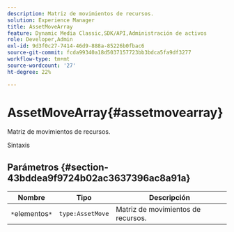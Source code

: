 ```yaml
---
description: Matriz de movimientos de recursos.
solution: Experience Manager
title: AssetMoveArray
feature: Dynamic Media Classic,SDK/API,Administración de activos
role: Developer,Admin
exl-id: 9d3f0c27-7414-46d9-888a-85226b0fbac6
source-git-commit: fcda99340a18d5037157723bb3bdca5fa9df3277
workflow-type: tm+mt
source-wordcount: '27'
ht-degree: 22%

---
```


# AssetMoveArray{#assetmovearray}

Matriz de movimientos de recursos.

Sintaxis

## Parámetros {#section-43bddea9f9724b02ac3637396ac8a91a}

| Nombre | Tipo | Descripción |
|---|---|---|
| `*`elementos`*` | `type:AssetMove` | Matriz de movimientos de recursos. |
